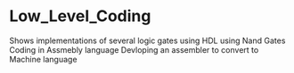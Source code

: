 # Low_Level_Coding
Shows implementations of several logic gates using HDL using Nand Gates
Coding in Assmebly language
Devloping an assembler to convert to Machine language
